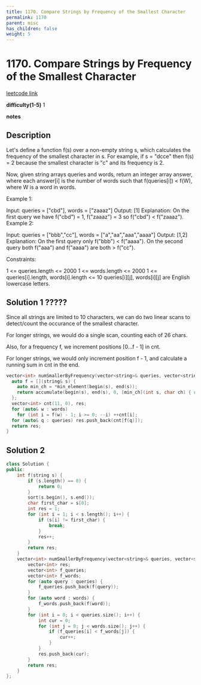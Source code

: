```yaml
---
title: 1170. Compare Strings by Frequency of the Smallest Character
permalink: 1170
parent: misc
has_children: false
weight: 5
---
```

# 1170. Compare Strings by Frequency of the Smallest Character
[leetcode link](https://leetcode.com/problems/compare-strings-by-frequency-of-the-smallest-character/)

**difficulty(1-5)** 
1

**notes** 


## Description
Let's define a function f(s) over a non-empty string s, which calculates the frequency of the smallest character in s. For example, if s = "dcce" then f(s) = 2 because the smallest character is "c" and its frequency is 2.

Now, given string arrays queries and words, return an integer array answer, where each answer[i] is the number of words such that f(queries[i]) < f(W), where W is a word in words.

 

Example 1:

Input: queries = ["cbd"], words = ["zaaaz"]
Output: [1]
Explanation: On the first query we have f("cbd") = 1, f("zaaaz") = 3 so f("cbd") < f("zaaaz").
Example 2:

Input: queries = ["bbb","cc"], words = ["a","aa","aaa","aaaa"]
Output: [1,2]
Explanation: On the first query only f("bbb") < f("aaaa"). On the second query both f("aaa") and f("aaaa") are both > f("cc").
 

Constraints:

1 <= queries.length <= 2000
1 <= words.length <= 2000
1 <= queries[i].length, words[i].length <= 10
queries[i][j], words[i][j] are English lowercase letters.

## Solution 1 ?????
Since all strings are limited to 10 characters, we can do two linear scans to detect/count the occurance of the smallest character.

For longer strings, we would do a single scan, counting each of 26 chars.

Also, for a frequency f, we increment positions [0...f - 1] in cnt.

For longer strings, we would only increment position f - 1, and calculate a running sum in cnt in the end.
```c++
vector<int> numSmallerByFrequency(vector<string>& queries, vector<string>& words) {
  auto f = [](string& s) {
    auto min_ch = *min_element(begin(s), end(s));
    return accumulate(begin(s), end(s), 0, [min_ch](int s, char ch) { return s += ch == min_ch ? 1 : 0; });
  };
  vector<int> cnt(11, 0), res;
  for (auto& w : words)
    for (int i = f(w) - 1; i >= 0; --i) ++cnt[i];
  for (auto& q : queries) res.push_back(cnt[f(q)]);
  return res;
}
```
## Solution 2
```c++
class Solution {
public:
    int f(string s) {
        if (s.length() == 0) {
            return 0;
        }
        sort(s.begin(), s.end());
        char first_char = s[0];
        int res = 1;
        for (int i = 1; i < s.length(); i++) {
            if (s[i] != first_char) {
                break;
            }
            res++;
        }
        return res;
    }
    vector<int> numSmallerByFrequency(vector<string>& queries, vector<string>& words) {
        vector<int> res;
        vector<int> f_queries;
        vector<int> f_words;
        for (auto query : queries) {
            f_queries.push_back(f(query));
        }
        for (auto word : words) {
            f_words.push_back(f(word));
        }
        for (int i = 0; i < queries.size(); i++) {
            int cur = 0;
            for (int j = 0; j < words.size(); j++) {
                if (f_queries[i] < f_words[j]) {
                    cur++;
                }
            }
            res.push_back(cur);
        }
        return res;
    }
};
``` 


